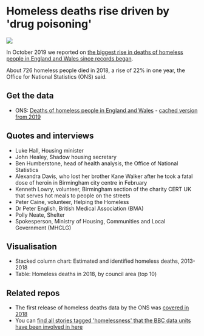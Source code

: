 # Homeless deaths rise driven by 'drug poisoning'

![](https://ichef.bbci.co.uk/news/624/cpsprodpb/BD09/production/_109039384_homelessdeaths-nc.png)

In October 2019 we reported on [the biggest rise in deaths of homeless people in England and Wales since records began](https://www.bbc.co.uk/news/uk-england-49892449).

About 726 homeless people died in 2018, a rise of 22% in one year, the Office for National Statistics (ONS) said.

## Get the data

* ONS: [Deaths of homeless people in England and Wales](https://www.ons.gov.uk/peoplepopulationandcommunity/birthsdeathsandmarriages/deaths/datasets/deathsofhomelesspeopleinenglandandwales) - [cached version from 2019](https://github.com/BBC-Data-Unit/homeless-deaths-2019/blob/master/2018deathsofhomelesspeopleinenglandandwales1.xls)

## Quotes and interviews

* Luke Hall, Housing minister 
* John Healey, Shadow housing secretary 
* Ben Humberstone, head of health analysis, the Office of National Statistics
* Alexandra Davis, who lost her brother Kane Walker after he took a fatal dose of heroin in Birmingham city centre in February
* Kenneth Lowry, volunteer, Birmingham section of the charity CERT UK that serves hot meals to people on the streets
* Peter Caine, volunteer, Helping the Homeless 
* Dr Peter English, British Medical Association (BMA)
* Polly Neate, Shelter
* Spokesperson, Ministry of Housing, Communities and Local Government (MHCLG)

## Visualisation

* Stacked column chart: Estimated and identified homeless deaths, 2013-2018
* Table: Homeless deaths in 2018, by council area (top 10)

## Related repos

* The first release of homeless deaths data by the ONS was [covered in 2018](https://github.com/BBC-Data-Unit/homeless-deaths)
* You can [find all stories tagged 'homelessness' that the BBC data units have been involved in here](https://github.com/search?q=topic%3Ahomelessness+org%3ABBC-Data-Unit&type=Repositories)

